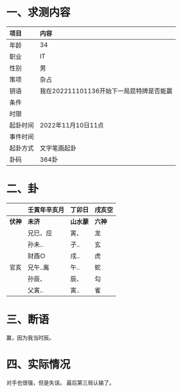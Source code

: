 # 一、求测内容

| 项目     | 内容                                     |
| :------- | :--------------------------------------- |
| 年龄     | 34                                       |
| 职业     | IT                                       |
| 性别     | 男                                       |
| 策项     | 杂占                                     |
| 钥语     | 我在202211101136开始下一局昆特牌是否能赢 |
| 条件     |                                          |
| 时限     |                                          |
| 起卦时间 | 2022年11月10日11点                       |
| 事件时间 |                                          |
| 起卦方式 | 文字笔画起卦                             |
| 卦码     | 364卦                                    |

# 二、卦

|                | 壬寅年辛亥月   | 丁卯日           | 戌亥空         |
| :------------- | :------------- | :--------------- | :------------- |
| **伏神** | **未济** | **山水蒙** | **六神** |
|                | 兄巳、应       | 寅、             | 龙             |
|                | 孙未..         | 子..             | 玄             |
|                | 财酉○         | 戌..             | 虎             |
| 官亥           | 兄午..离       | 午..             | 蛇             |
|                | 孙辰、         | 辰、             | 勾             |
|                | 父寅..         | 寅..             | 雀             |

# 三、断语

赢，因为我当时辰。

# 四、实际情况

对手也很强，但是失误。 最后第三局认输了。
